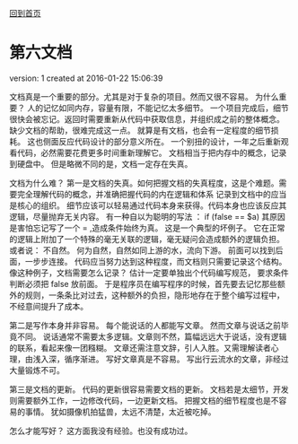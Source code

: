 [回到首页](/)

# 第六文档

  version:  1
  created at 2016-01-22 15:06:39 

  文档真是一个重要的部分。尤其是对于复杂的项目。然而又很不容易。
  为什么重要？ 
  人的记忆如同内存，容量有限，不能记忆太多细节。
  一个项目完成后，细节很快会被忘记。返回时需要重新从代码中获取信息，并组织成之前的整体概念。
  缺少文档的帮助，很难完成这一点。 就算是有文档，也会有一定程度的细节损耗。
  这也侧面反应代码设计的部分意义所在。 一个别扭的设计，一年之后重新观看代码，必然需要花费更多时间重新理解它。
  文档相当于把内存中的概念，记录到硬盘中。 但是略微不同的是，文档一定存在失真。

  文档为什么难？
  第一是文档的失真。如何把握文档的失真程度，这是个难题。需要完全理解代码的概念，并准确把握代码的内在逻辑和体系
  记录到文档中的应当是核心的组织。 细节应该可以轻易通过代码本身来获得。代码本身也应该反应其逻辑，尽量抛弃无关内容。
  有一种自以为聪明的写法 ：
if (false == $a) 
  其原因是害怕忘记写了一个  = ,造成条件始终为真。 
  这是一个典型的坏例子。 它在正常的逻辑上附加了一个特殊的毫无关联的逻辑，毫无疑问会造成额外的逻辑负担。
  或者说： 不自然。
  何为自然，自然如同上游的水，流向下游。 前面可以找到后面，一步步连接。 
  代码应当努力达到这种程度，而文档则只需要记录这个结构。
  像这种例子，文档需要怎么记录？ 
  估计一定要单独出个代码编写规范， 要求条件判断必须把 false 放前面。
  于是程序员在编写程序的时候，首先要去记忆那些额外的规则，一条条比对过去，这种额外的负担，隐形地存在于整个编写过程中，
  不经意间提升了成本。

  第二是写作本身并非容易。
  每个能说话的人都能写文章。 然而文章与说话之前毕竟不同。 
  说话通常不需要太多逻辑。文章则不然，篇幅远远大于说话，没有逻辑的联系，看起来像一团糨糊。
  文章还需注意文辞，引人入胜。又需理解读者心理，由浅入深，循序渐进。 
  写好文章真是不容易。
  写出行云流水的文章，非经过大量锻炼不可。

  第三是文档的更新。
  代码的更新很容易需要文档的更新。 文档若是太细节，开发则需要额外工作，一边修改代码，一边更新文档。
  把握文档的细节程度也是不容易的事情。
  犹如摄像机拍猛兽，太远不清楚，太近被吃掉。

  怎么才能写好？
  这方面我没有经验。也没有成功过。

